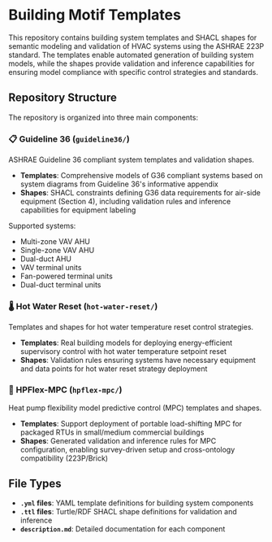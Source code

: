 # Building Motif Templates

This repository contains building system templates and SHACL shapes for semantic modeling and validation of HVAC systems using the ASHRAE 223P standard. The templates enable automated generation of building system models, while the shapes provide validation and inference capabilities for ensuring model compliance with specific control strategies and standards.

## Repository Structure

The repository is organized into three main components:

### 📋 Guideline 36 (`guideline36/`)
ASHRAE Guideline 36 compliant system templates and validation shapes.

- **Templates**: Comprehensive models of G36 compliant systems based on system diagrams from Guideline 36's informative appendix
- **Shapes**: SHACL constraints defining G36 data requirements for air-side equipment (Section 4), including validation rules and inference capabilities for equipment labeling

Supported systems:
- Multi-zone VAV AHU
- Single-zone VAV AHU  
- Dual-duct AHU
- VAV terminal units
- Fan-powered terminal units
- Dual-duct terminal units

### 🌡️ Hot Water Reset (`hot-water-reset/`)
Templates and shapes for hot water temperature reset control strategies.

- **Templates**: Real building models for deploying energy-efficient supervisory control with hot water temperature setpoint reset
- **Shapes**: Validation rules ensuring systems have necessary equipment and data points for hot water reset strategy deployment

### 🔄 HPFlex-MPC (`hpflex-mpc/`)
Heat pump flexibility model predictive control (MPC) templates and shapes.

- **Templates**: Support deployment of portable load-shifting MPC for packaged RTUs in small/medium commercial buildings
- **Shapes**: Generated validation and inference rules for MPC configuration, enabling survey-driven setup and cross-ontology compatibility (223P/Brick)

## File Types

- **`.yml` files**: YAML template definitions for building system components
- **`.ttl` files**: Turtle/RDF SHACL shape definitions for validation and inference
- **`description.md`**: Detailed documentation for each component
